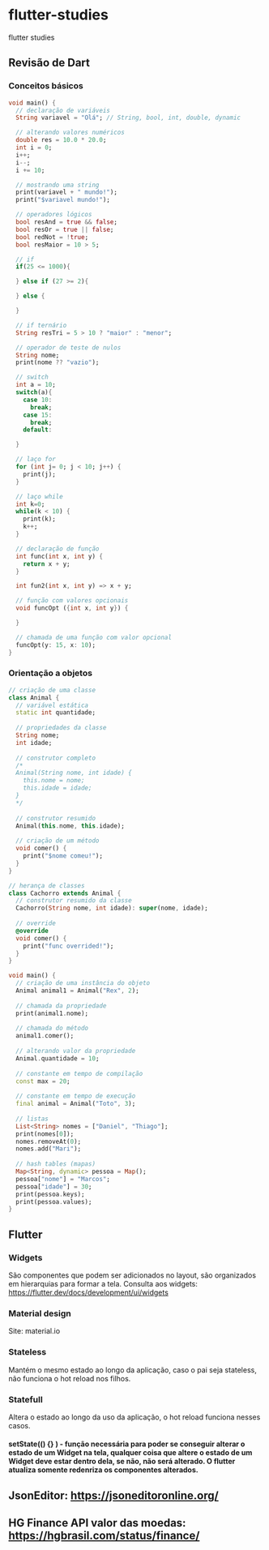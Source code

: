 # flutter-studies
flutter studies

## Revisão de Dart
### Conceitos básicos
```Dart
void main() {
  // declaração de variáveis
  String variavel = "Olá"; // String, bool, int, double, dynamic

  // alterando valores numéricos
  double res = 10.0 * 20.0;
  int i = 0;
  i++;
  i--;
  i += 10;

  // mostrando uma string
  print(variavel + " mundo!");
  print("$variavel mundo!");

  // operadores lógicos
  bool resAnd = true && false;
  bool resOr = true || false;
  bool redNot = !true;
  bool resMaior = 10 > 5;

  // if
  if(25 <= 1000){

  } else if (27 >= 2){

  } else {

  }

  // if ternário
  String resTri = 5 > 10 ? "maior" : "menor";

  // operador de teste de nulos
  String nome;
  print(nome ?? "vazio");

  // switch
  int a = 10;
  switch(a){
    case 10:
      break;
    case 15:
      break;
    default:

  }

  // laço for
  for (int j= 0; j < 10; j++) {
    print(j);
  }

  // laço while
  int k=0;
  while(k < 10) {
    print(k);
    k++;
  }

  // declaração de função
  int func(int x, int y) {
    return x + y;
  }

  int fun2(int x, int y) => x + y;

  // função com valores opcionais
  void funcOpt ({int x, int y}) {

  }

  // chamada de uma função com valor opcional
  funcOpt(y: 15, x: 10);
}
```

### Orientação a objetos
```Dart
// criação de uma classe
class Animal {
  // variável estática
  static int quantidade;
  
  // propriedades da classe
  String nome;
  int idade;
  
  // construtor completo
  /*
  Animal(String nome, int idade) {
    this.nome = nome;
    this.idade = idade;
  }
  */
  
  // construtor resumido
  Animal(this.nome, this.idade);
  
  // criação de um método
  void comer() {
    print("$nome comeu!");
  }
}

// herança de classes
class Cachorro extends Animal {
  // construtor resumido da classe
  Cachorro(String nome, int idade): super(nome, idade);
  
  // override
  @override
  void comer() {
    print("func overrided!");
  }
}

void main() {
  // criação de uma instância do objeto
  Animal animal1 = Animal("Rex", 2);
  
  // chamada da propriedade
  print(animal1.nome);
  
  // chamada do método
  animal1.comer();
  
  // alterando valor da propriedade
  Animal.quantidade = 10;
  
  // constante em tempo de compilação
  const max = 20;
  
  // constante em tempo de execução
  final animal = Animal("Toto", 3);
  
  // listas
  List<String> nomes = ["Daniel", "Thiago"];
  print(nomes[0]);
  nomes.removeAt(0);
  nomes.add("Mari");
  
  // hash tables (mapas)
  Map<String, dynamic> pessoa = Map();
  pessoa["nome"] = "Marcos";
  pessoa["idade"] = 30;
  print(pessoa.keys);
  print(pessoa.values);
}
```

## Flutter
### Widgets
São componentes que podem ser adicionados no layout, são organizados em hierarquias para formar a tela.
Consulta aos widgets: https://flutter.dev/docs/development/ui/widgets

### Material design
Site: material.io

### Stateless
Mantém o mesmo estado ao longo da aplicação, caso o pai seja stateless, não funciona o hot reload nos filhos.

### Statefull
Altera o estado ao longo da uso da aplicação, o hot reload funciona nesses casos.

#### setState(() {} ) - função necessária para poder se conseguir alterar o estado de um Widget na tela, qualquer coisa que altere o estado de um Widget deve estar dentro dela, se não, não será alterado. O flutter atualiza somente redenriza os componentes alterados.

## JsonEditor: https://jsoneditoronline.org/
## HG Finance API valor das moedas: https://hgbrasil.com/status/finance/
